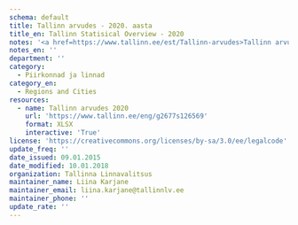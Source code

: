 ```yaml
---
schema: default
title: Tallinn arvudes - 2020. aasta
title_en: Tallinn Statisical Overview - 2020
notes: '<a href=https://www.tallinn.ee/est/Tallinn-arvudes>Tallinn arvudes aastaraamatud</a> "Tallinn arvudes", mis sisaldavad andmeid Tallinna rahvastiku, sotsiaalelu, majanduse ja keskkonna kohta'
notes_en: ''
department: ''
category:
  - Piirkonnad ja linnad
category_en:
  - Regions and Cities
resources:
  - name: Tallinn arvudes 2020
    url: 'https://www.tallinn.ee/eng/g2677s126569'
    format: XLSX
    interactive: 'True'
license: 'https://creativecommons.org/licenses/by-sa/3.0/ee/legalcode'
update_freq: ''
date_issued: 09.01.2015
date_modified: 10.01.2018
organization: Tallinna Linnavalitsus
maintainer_name: Liina Karjane
maintainer_email: liina.karjane@tallinnlv.ee
maintainer_phone: ''
update_rate: ''
---
```

